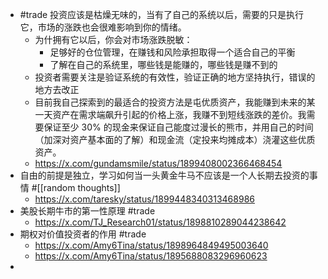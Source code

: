 - #trade 投资应该是枯燥无味的，当有了自己的系统以后，需要的只是执行它，市场的涨跌也会很难影响到你的情绪。
	- 为什拥有它以后，你会对市场涨跌脱敏：
		- 足够好的仓位管理，在赚钱和风险承担取得一个适合自己的平衡
		- 了解在自己的系统里，哪些钱是能赚的，哪些钱是赚不到的
	- 投资者需要关注是验证系统的有效性，验证正确的地方坚持执行，错误的地方去改正
	- 目前我自己探索到的最适合的投资方法是屯优质资产，我能赚到未来的某一天资产在需求端飙升引起的价格上涨，我赚不到短线涨跌的差价。我需要保证至少 30% 的现金来保证自己能度过漫长的熊市，并用自己的时间（加深对资产基本面的了解）和现金流（定投来均摊成本）浇灌这些优质资产。
	- https://x.com/gundamsmile/status/1899408002366468454
- 自由的前提是独立，学习如何当一头黄金牛马不应该是一个人长期去投资的事情 #[[random thoughts]]
	- https://x.com/taresky/status/1899448340313468986
- 美股长期牛市的第一性原理 #trade
	- https://x.com/TJ_Research01/status/1898810289044238642
- 期权对价值投资者的作用 #trade
	- https://x.com/Amy6Tina/status/1898964849495003640
	- https://x.com/Amy6Tina/status/1895688083296960623
-